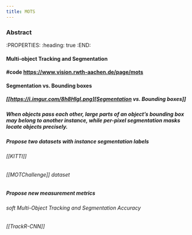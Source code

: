 ```yaml
---
title: MOTS
---
```


### Abstract
:PROPERTIES:
:heading: true
:END:
#### Multi-object Tracking and Segmentation
#### #code https://www.vision.rwth-aachen.de/page/mots
#### Segmentation vs. Bounding boxes
##### [[https://i.imgur.com/8h8HIgI.png][Segmentation vs. Bounding boxes]]
##### When objects pass each other, large parts of an object’s bounding box may belong to another instance, while per-pixel segmentation masks locate objects precisely.
##### Propose two datasets with instance segmentation labels
###### [[KITTI]]
###### [[MOTChallenge]] dataset
##### Propose new measurement metrics
###### soft Multi-Object Tracking and Segmentation Accuracy
###### [[TrackR-CNN]]
####
